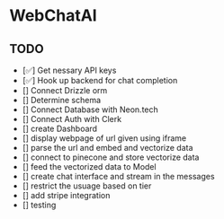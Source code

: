 # WebChatAI
## TODO
- [✅] Get nessary API keys
- [✅] Hook up backend for chat completion
- [] Connect Drizzle orm
- [] Determine schema
- [] Connect Database with Neon.tech
- [] Connect Auth with Clerk
- [] create Dashboard
- [] display webpage of url given using iframe
- [] parse the url and embed and vectorize data
- [] connect to pinecone and store vectorize data
- [] feed the vectorized data to Model
- [] create chat interface and stream in the messages
- [] restrict the usuage based on tier
- [] add stripe integration
- [] testing